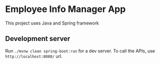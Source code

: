 # Employee Info Manager App

This project uses Java and Spring framework

## Development server

Run `./mvnw clean spring-boot:run` for a dev server. To call the APIs, use `http://localhost:8080/` url.
